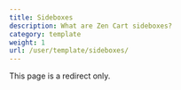 ```yaml
---
title: Sideboxes 
description: What are Zen Cart sideboxes? 
category: template
weight: 1
url: /user/template/sideboxes/
---
```


This page is a redirect only.

